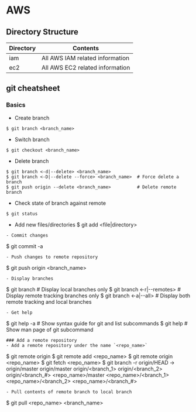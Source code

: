 # AWS

## Directory Structure

| Directory | Contents                        |
|-----------|---------------------------------|
| iam       | All AWS IAM related information |
| ec2       | All AWS EC2 related information |

## git cheatsheet
### Basics
- Create branch
```
$ git branch <branch_name>
```
- Switch branch
```
$ git checkout <branch_name>
```
- Delete branch
```
$ git branch <-d|--delete> <branch_name>
$ git branch <-D|--delete --force> <branch_name>  # Force delete a branch
$ git push origin --delete <branch_name>          # Delete remote branch
```
- Check state of branch against remote
```
$ git status
```
- Add new files/directories
$ git add <file|directory>
```
- Commit changes
```
$ git commit -a
```
- Push changes to remote repository
```
$ git push origin <branch_name>
```
- Display branches
```
$ git branch                 # Display local branches only
$ git branch <-r|--remotes>  # Display remote tracking branches only
$ git branch <-a|--all>      # Display both remote tracking and local branches
```
- Get help
```
$ git help -a            # Show syntax guide for git and list subcommands
$ git help <subcommand>  # Show man page of git subcommand
```
### Add a remote repository
- Add a remote repository under the name `<repo_name>`
```
$ git remote
origin
$ git remote add <repo_name> <url>
$ git remote
origin
<repo_name>
$ git fetch <repo_name>
$ git branch -r
origin/HEAD -> origin/master
origin/master
origin/<branch_1>
origin/<branch_2>
origin/<branch_#>
<repo_name>/master
<repo_name>/<branch_1>
<repo_name>/<branch_2>
<repo_name>/<branch_#>
```
- Pull contents of remote branch to local branch
```
$ git pull <repo_name> <branch_name>
```

